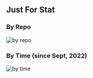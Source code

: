 ## Just For Stat

### By Repo
![by repo](https://github-readme-stats.vercel.app/api/top-langs/?username=deadManAlive&layout=compact&hide_title=true&card_width=494&theme=calm&hide_border=true)

### By Time (since Sept, 2022)
![by time](https://github-readme-stats.vercel.app/api/wakatime?username=@deadmanalive&layout=compact&langs_count=6&hide_title=true&theme=calm&hide_border=true)
